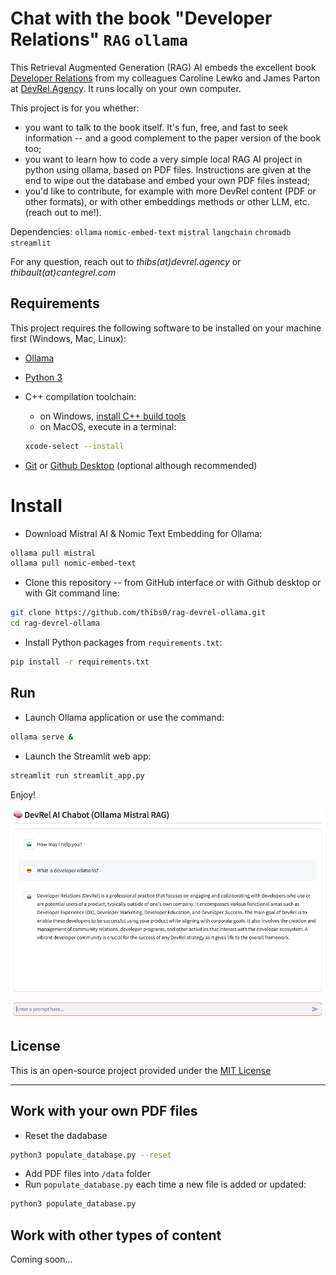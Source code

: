 # Chat with the book "Developer Relations" `RAG` `ollama`

This Retrieval Augmented Generation (RAG) AI embeds the excellent book [Developer Relations](https://www.amazon.com/Developer-Relations-Build-Successful-Program/dp/1484271637/ref=sr_1_2) from my colleagues Caroline Lewko and James Parton at [DevRel.Agency](https://devrel.agency). It runs locally on your own computer.

This project is for you whether:
* you want to talk to the book itself. It's fun, free, and fast to seek information -- and a good complement to the paper version of the book too;
* you want to learn how to code a very simple local RAG AI project in python using ollama, based on PDF files. Instructions are given at the end to wipe out the database and embed your own PDF files instead;
* you'd like to contribute, for example with more DevRel content (PDF or other formats), or with other embeddings methods or other LLM, etc. (reach out to me!).

Dependencies: `ollama` `nomic-embed-text` `mistral` `langchain` `chromadb` `streamlit`

For any question, reach out to _thibs(at)devrel.agency_ or _thibault(at)cantegrel.com_

## Requirements

This project requires the following software to be installed on your machine first (Windows, Mac, Linux):

- [Ollama](https://ollama.com)
- [Python 3](https://www.python.org/downloads/)
- C++ compilation toolchain:
  - on Windows, [install C++ build tools](https://github.com/bycloudai/InstallVSBuildToolsWindows)
  - on MacOS, execute in a terminal:
  ```bash
  xcode-select --install
  ```

- [Git](https://git-scm.com/) or [Github Desktop](https://desktop.github.com/download/) (optional although recommended)
 
# Install

- Download Mistral AI & Nomic Text Embedding for Ollama:
```bash
ollama pull mistral
ollama pull nomic-embed-text
```

- Clone this repository -- from GitHub interface or with Github desktop or with Git command line:
```bash
git clone https://github.com/thibs0/rag-devrel-ollama.git
cd rag-devrel-ollama
```

- Install Python packages from `requirements.txt`:
```bash
pip install -r requirements.txt
```

## Run

- Launch Ollama application or use the command:
```bash
ollama serve &
```

- Launch the Streamlit web app:
```bash
streamlit run streamlit_app.py
```
Enjoy!

<picture>
 <source media="(prefers-color-scheme: dark)" srcset="/screenshot.png">
 <source media="(prefers-color-scheme: light)" srcset="/screenshot.png">
 <img alt="screenshot" src="/screenshot.png" width="800"/>
</picture>


## License
This is an open-source project provided under the [MIT License](LICENSE)

---

## Work with your own PDF files

- Reset the dadabase
```bash
python3 populate_database.py --reset
```

- Add PDF files into `/data` folder
- Run `populate_database.py` each time a new file is added or updated:
```bash
python3 populate_database.py
```

## Work with other types of content
Coming soon...
